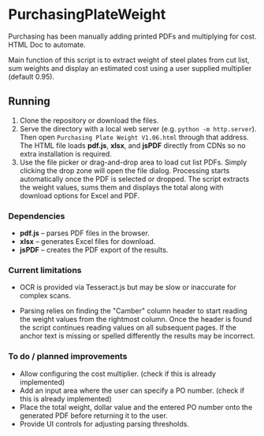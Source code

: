 # PurchasingPlateWeight
Purchasing has been manually adding printed PDFs and multiplying for cost. HTML Doc to automate.

Main function of this script is to extract weight of steel plates from cut list, sum weights and display an estimated cost using a user supplied multiplier (default 0.95).

## Running
1. Clone the repository or download the files.
2. Serve the directory with a local web server (e.g. `python -m http.server`).
   Then open `Purchasing Plate Weight V1.06.html` through that address.
   The HTML file loads **pdf.js**, **xlsx**, and **jsPDF** directly from CDNs so
   no extra installation is required.
3. Use the file picker or drag-and-drop area to load cut list PDFs. Simply
   clicking the drop zone will open the file dialog. Processing starts
   automatically once the PDF is selected or dropped. The script extracts the
   weight values, sums them and displays the total along with download options
   for Excel and PDF.


### Dependencies
- **pdf.js** – parses PDF files in the browser.
- **xlsx** – generates Excel files for download.
- **jsPDF** – creates the PDF export of the results.

### Current limitations
- OCR is provided via Tesseract.js but may be slow or inaccurate for complex
  scans.

- Parsing relies on finding the "Camber" column header to start reading the
  weight values from the rightmost column. Once the header is found the script
  continues reading values on all subsequent pages. If the anchor text is
  missing or spelled differently the results may be incorrect.


### To do / planned improvements

- Allow configuring the cost multiplier. (check if this is already implemented)
- Add an input area where the user can specify a PO number. (check if this is already implemented)
- Place the total weight, dollar value and the entered PO number onto the
  generated PDF before returning it to the user.
- Provide UI controls for adjusting parsing thresholds.


